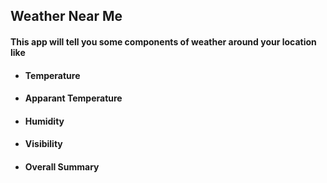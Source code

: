 ## Weather Near Me
#### This app will tell you some components of weather around your location like
- #### Temperature
- #### Apparant Temperature
- #### Humidity
- #### Visibility
- #### Overall Summary
